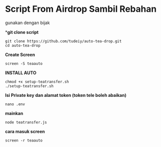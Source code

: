 # Script From Airdrop Sambil Rebahan
gunakan dengan bijak 

***git clone script**
```
git clone https://github.com/tudeiy/auto-tea-drop.git
cd auto-tea-drop
```
**Create Screen**
```
screen -S teaauto
```
**INSTALL AUTO**
```
chmod +x setup-teatransfer.sh
./setup-teatransfer.sh
```
**Isi Private key dan alamat token (token tele boleh abaikan)**
```
nano .env
```
**mainkan**
```
node teatransfer.js
```
**cara masuk screen**
```
screen -r teaauto
```
